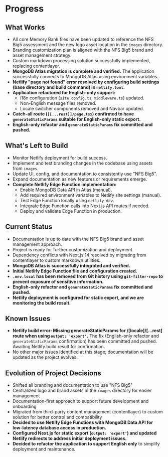# Progress

## What Works
- All core Memory Bank files have been updated to reference the NFS Big5 assessment and the new logo asset location in the `images` directory.
- Branding customization plan is aligned with the NFS Big5 brand and asset management strategy.
- Custom markdown processing solution successfully implemented, replacing contentlayer.
- **MongoDB Atlas migration is complete and verified.** The application successfully connects to MongoDB Atlas using environment variables.
- **Netlify "page not found" error resolved by configuring build settings (base directory and build command) in `netlify.toml`.**
- **Application refactored for English-only support:**
    - i18n configuration (`site.config.ts`, `middleware.ts`) updated.
    - Non-English message files removed.
    - Locale switcher components removed and Navbar updated.
- **Catch-all route (`[[...rest]]/page.tsx`) confirmed to have `generateStaticParams` suitable for English-only static export.**
- **English-only refactor and `generateStaticParams` fix committed and pushed.**

## What's Left to Build
- Monitor Netlify deployment for build success.
- Implement and test branding changes in the codebase using assets from `images`.
- Update UI, config, and documentation to consistently use "NFS Big5".
- Expand documentation as new features or requirements emerge.
- **Complete Netlify Edge Function implementation:**
    - Enable MongoDB Data API in Atlas (manual).
    - Add required environment variables to Netlify site settings (manual).
    - Test Edge Function locally using `netlify dev`.
    - Integrate Edge Function calls into Next.js API routes if needed.
    - Deploy and validate Edge Function in production.

## Current Status
- Documentation is up to date with the NFS Big5 brand and asset management approach.
- Project is ready for further customization and deployment.
- Dependency conflicts with Next.js 14 resolved by migrating from contentlayer to custom markdown utilities.
- **MongoDB Atlas is successfully integrated and verified.**
- **Initial Netlify Edge Function file and configuration created.**
- **`.env.local` has been removed from Git history using `git-filter-repo` to prevent exposure of sensitive information.**
- **English-only refactor and `generateStaticParams` fix committed and pushed.**
- **Netlify deployment is configured for static export, and we are monitoring the build result.**

## Known Issues
- **Netlify build error: Missing generateStaticParams for /[locale]/[...rest] route when using `output: 'export'`.** The fix (English-only refactor and `generateStaticParams` confirmation) has been committed and pushed. Awaiting Netlify build result for confirmation.
- No other major issues identified at this stage; documentation will be updated as the project evolves.

## Evolution of Project Decisions
- Shifted all branding and documentation to use "NFS Big5"
- Centralized logo and brand assets in the `images` directory for easier management
- Documentation-first approach to support future development and onboarding
- Migrated from third-party content management (contentlayer) to custom solution for better control and compatibility
- **Decided to use Netlify Edge Functions with MongoDB Data API for low-latency database access in production.**
- **Configured Next.js for static export (`output: 'export'`) and updated Netlify redirects to address initial deployment issues.**
- **Decided to refactor the application to support English only** to simplify deployment and maintenance.